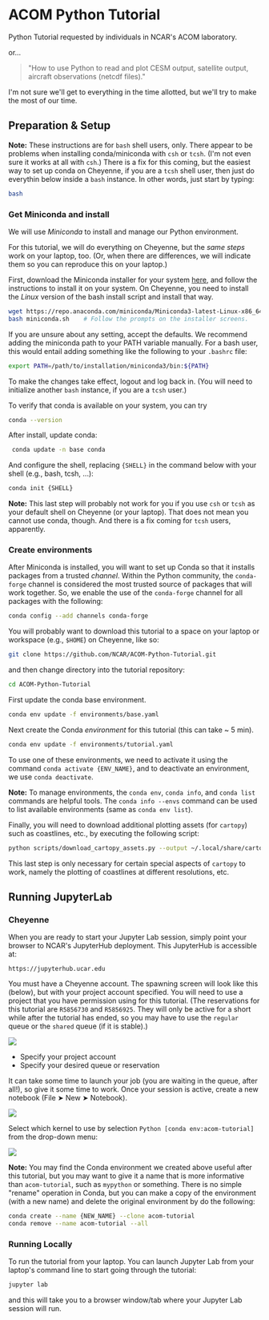 # ACOM Python Tutorial

Python Tutorial requested by individuals in NCAR's ACOM laboratory.

or...

> "How to use Python to read and plot CESM output, satellite output, 
> aircraft observations (netcdf files)."

I'm not sure we'll get to everything in the time allotted, but we'll try to make 
the most of our time.

## Preparation & Setup

**Note:** These instructions are for `bash` shell users, only.  There appear to be
problems when installing conda/miniconda with `csh` or `tcsh`.  (I'm not even sure
it works at all with `csh`.)  There is a fix for this coming, but the easiest way
to set up conda on Cheyenne, if you are a `tcsh` shell user, then just do everythin
below inside a `bash` instance.  In other words, just start by typing:

```bash
bash
```

### Get Miniconda and install

We will use _Miniconda_ to install and manage our Python environment. 

For this tutorial, we will do everything on Cheyenne, but the _same
steps_ work on your laptop, too.  (Or, when there are differences, we will
indicate them so you can reproduce this on your laptop.)

First, download the Miniconda installer for your system
[here](https://docs.conda.io/en/latest/miniconda.html), and follow the
instructions to install it on your system.  On Cheyenne, you need to
install the _Linux_ version of the bash install script and install
that way.

```bash
wget https://repo.anaconda.com/miniconda/Miniconda3-latest-Linux-x86_64.sh -O miniconda.sh
bash miniconda.sh    # Follow the prompts on the installer screens.
```

If you are unsure about any setting, accept the defaults. We recommend adding the miniconda
path to your PATH variable manually. For a bash user, this would entail adding something
like the following to your `.bashrc` file:

```bash
export PATH=/path/to/installation/miniconda3/bin:${PATH}
```

To make the changes take effect, logout and log back in.  (You will need
to initialize another `bash` instance, if you are a `tcsh` user.)

To verify that conda is available on your system, you can try

```bash
conda --version 
```

After install, update conda:

```bash 
 conda update -n base conda
```

And configure the shell, replacing `{SHELL}` in the command below with your shell
(e.g., bash, tcsh, ...):

```bash
conda init {SHELL}
```

**Note:** This last step will probably not work for you if you use `csh` or `tcsh`
as your default shell on Cheyenne (or your laptop).  That does not mean you cannot
use conda, though.  And there is a fix coming for `tcsh` users, apparently.

### Create environments

After Miniconda is installed, you will want to set up Conda so that it
installs packages from a trusted _channel_.  Within the Python community,
the `conda-forge` channel is considered the most trusted source of packages
that will work together.  So, we enable the use of the `conda-forge` channel
for all packages with the following:

```bash
conda config --add channels conda-forge
```

You will probably want to download this tutorial to a space on your laptop or
workspace (e.g., `$HOME`) on Cheyenne, like so:

```bash
git clone https://github.com/NCAR/ACOM-Python-Tutorial.git
```

and then change directory into the tutorial repository:

```bash
cd ACOM-Python-Tutorial
```

First update the conda base environment.

```bash
conda env update -f environments/base.yaml
```

Next create the Conda _environment_ for this tutorial (this can take ~ 5 min).

```bash
conda env update -f environments/tutorial.yaml
```

To use one of these environments, we need to activate it using the command
`conda activate {ENV_NAME}`, and to deactivate an environment, we use 
`conda deactivate`.


**Note:** To manage environments, the `conda env`, `conda info`, and
`conda list` commands are helpful tools. The `conda info --envs` command
can be used to list available environments (same as `conda env list`).

Finally, you will need to download additional plotting assets (for `cartopy`)
such as coastlines, etc., by executing the following script:

```bash
python scripts/download_cartopy_assets.py --output ~/.local/share/cartopy cultural-extra cultural gshhs physical
```

This last step is only necessary for certain special aspects of `cartopy`
to work, namely the plotting of coastlines at different resolutions, etc.

## Running JupyterLab

### Cheyenne

 When you are ready to start your Jupyter Lab session, simply point your
 browser to NCAR's JupyterHub deployment. This JupyterHub is accessible at:

```
https://jupyterhub.ucar.edu
```

You must have a Cheyenne account. The spawning screen will look like this
(below), but with your project account specified.  You will need to use a project
that you have permission using for this tutorial.  (The reservations for this
tutorial are `R5856730` and `R5856925`.  They will only be active for a short while after
the tutorial has ended, so you may have to use the `regular` queue or the `shared`
queue (if it is stable).)

![](https://camo.githubusercontent.com/28a83e5f353bd05b27b9944d5e4688b6e23ab657/68747470733a2f2f692e696d6775722e636f6d2f674c7567756b7a2e706e67)

- Specify your project account
- Specify your desired queue or reservation

It can take some time to launch your job (you are waiting in the queue, after all!),
so give it some time to work.  Once your session is active, create a new notebook
(File ➤ New ➤ Notebook).

![](https://camo.githubusercontent.com/43783ce690f2a185e779f4cc609acdfffe0230e4/68747470733a2f2f692e696d6775722e636f6d2f705870775558432e706e67)

Select which kernel to use by selection `Python [conda env:acom-tutorial]` from the drop-down menu:

![](https://camo.githubusercontent.com/6fe05f54f480570b779d9cf9f8f78cd725afb105/68747470733a2f2f692e696d6775722e636f6d2f71384c4442436a2e706e67)

**Note:** You may find the Conda environment we created above useful after this tutorial, but you 
may want to give it a name that is more informative than `acom-tutorial`, such as `mypython` or
something.  There is no simple "rename" operation in Conda, but you can make a copy of the environment 
(with a new name) and delete the original environment by do the following:

```bash
conda create --name {NEW_NAME} --clone acom-tutorial
conda remove --name acom-tutorial --all
```

### Running Locally

To run the tutorial from your laptop.  You can launch Jupyter 
Lab from your laptop's command line to start going through the tutorial:

```bash
jupyter lab
```

and this will take you to a browser window/tab where your Jupyter Lab session 
will run.
